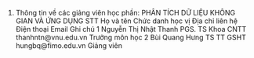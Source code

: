 1. Thông tin về các giảng viên học phần: PHÂN TÍCH DỮ LIỆU KHÔNG GIAN VÀ ỨNG DỤNG
STT Họ và tên Chức danh học vị Địa chỉ liên hệ Điện thoại Email Ghi chú 1 Nguyễn Thị Nhật Thanh PGS. TS Khoa CNTT thanhntn\@vnu.edu.vn Trưởng môn học
2 Bùi Quang Hưng TS TT GSHT hungbq\@fimo.edu.vn Giảng viên

